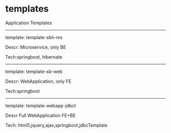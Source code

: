 # templates
Application Templates

********************
template: template-sbh-ms

Descr: Microservice, only BE

Tech:springboot, hibernate 


********************
template: template-sb-web

Descr: WebApplication, only FE

Tech:springboot

********************
template: template-webapp-jdbct

Descr Full WebApplication FE+BE

Tech: html5,jquery,ajax,springboot,jdbcTemplate
